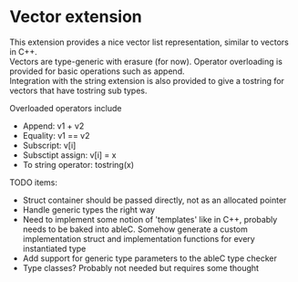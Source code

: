 Vector extension
================

This extension provides a nice vector list representation, similar to vectors in C++.  
Vectors are type-generic with erasure (for now).  Operator overloading is provided for basic operations such as append.  
Integration with the string extension is also provided to give a tostring for vectors that have tostring sub types.  

Overloaded operators include
* Append: v1 + v2
* Equality: v1 == v2
* Subscript: v[i]
* Subsctipt assign: v[i] = x
* To string operator: tostring(x)

TODO items:
* Struct container should be passed directly, not as an allocated pointer
* Handle generic types the right way
 * Need to implement some notion of 'templates' like in C++, probably needs to be baked into ableC.  Somehow generate a custom implementation struct and implementation functions for every instantiated type
 * Add support for generic type parameters to the ableC type checker
 * Type classes?  Probably not needed but requires some thought
